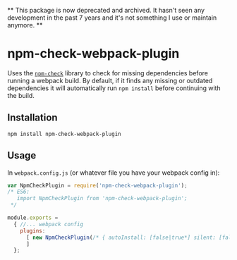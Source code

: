 ** This package is now deprecated and archived. It hasn't seen any development in the past 7 years and it's not something I use or maintain anymore. **

# npm-check-webpack-plugin

Uses the [`npm-check`](https://github.com/dylang/npm-check) library to check for missing dependencies before running a webpack build. By default, if it finds any missing or outdated dependencies it will automatically run `npm install` before continuing with the build.

## Installation

```
npm install npm-check-webpack-plugin
```

## Usage

In `webpack.config.js` (or whatever file you have your webpack config in):

```js
var NpmCheckPlugin = require('npm-check-webpack-plugin');
/* ES6:
   import NpmCheckPlugin from 'npm-check-webpack-plugin';
 */

module.exports =
  { //... webpack config
    plugins:
      [ new NpmCheckPlugin(/* { autoInstall: [false|true*] silent: [false*|true] }*/)
      ]
  };
```
